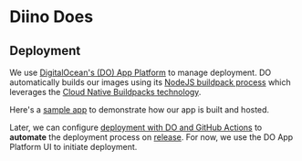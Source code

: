 # Diino Does

## Deployment

We use [DigitalOcean's (DO) App Platform](https://www.digitalocean.com/pricing/app-platform) to manage deployment. DO automatically builds our images using its [NodeJS buildpack process](https://docs.digitalocean.com/products/app-platform/reference/buildpacks/nodejs/) which leverages the [Cloud Native Buildpacks technology](https://buildpacks.io/). 

Here's a [sample app](https://docs.digitalocean.com/products/app-platform/getting-started/sample-apps/node/) to demonstrate how our app is built and hosted.

Later, we can configure [deployment with DO and GitHub Actions](https://www.youtube.com/watch?v=uijgmwOdcXQ) to **automate** the deployment process on [release](https://docs.github.com/en/repositories/releasing-projects-on-github/about-releases). For now, we use the DO App Platform UI to initiate deployment.
